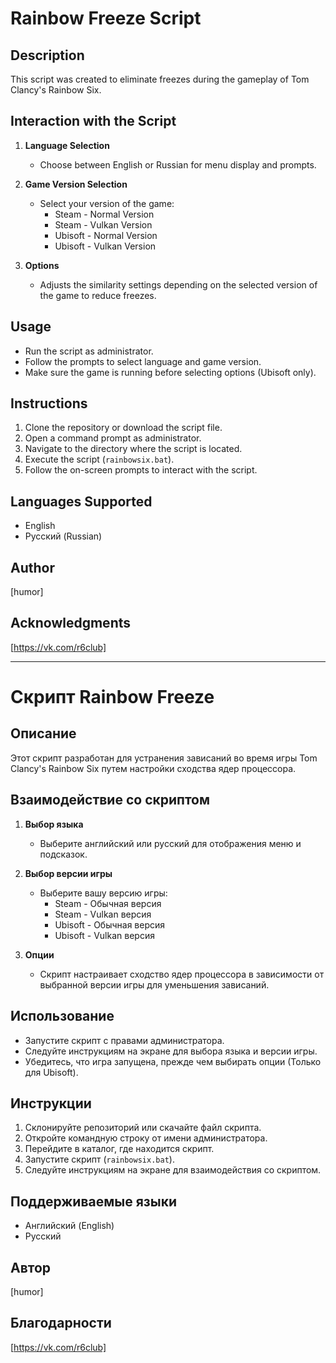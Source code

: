 # Rainbow Freeze Script

## Description
This script was created to eliminate freezes during the gameplay of Tom Clancy's Rainbow Six.

## Interaction with the Script
1. **Language Selection**
   - Choose between English or Russian for menu display and prompts.
   
2. **Game Version Selection**
   - Select your version of the game:
     - Steam - Normal Version
     - Steam - Vulkan Version
     - Ubisoft - Normal Version
     - Ubisoft - Vulkan Version

3. **Options**
   - Adjusts the similarity settings depending on the selected version of the game to reduce freezes.

## Usage
- Run the script as administrator.
- Follow the prompts to select language and game version.
- Make sure the game is running before selecting options (Ubisoft only).

## Instructions
1. Clone the repository or download the script file.
2. Open a command prompt as administrator.
3. Navigate to the directory where the script is located.
4. Execute the script (`rainbowsix.bat`).
5. Follow the on-screen prompts to interact with the script.

## Languages Supported
- English
- Русский (Russian)

## Author
[humor]

## Acknowledgments
[https://vk.com/r6club]

---

# Скрипт Rainbow Freeze

## Описание
Этот скрипт разработан для устранения зависаний во время игры Tom Clancy's Rainbow Six путем настройки сходства ядер процессора.

## Взаимодействие со скриптом
1. **Выбор языка**
   - Выберите английский или русский для отображения меню и подсказок.

2. **Выбор версии игры**
   - Выберите вашу версию игры:
     - Steam - Обычная версия
     - Steam - Vulkan версия
     - Ubisoft - Обычная версия
     - Ubisoft - Vulkan версия

3. **Опции**
   - Скрипт настраивает сходство ядер процессора в зависимости от выбранной версии игры для уменьшения зависаний.

## Использование
- Запустите скрипт с правами администратора.
- Следуйте инструкциям на экране для выбора языка и версии игры.
- Убедитесь, что игра запущена, прежде чем выбирать опции (Только для Ubisoft).

## Инструкции
1. Склонируйте репозиторий или скачайте файл скрипта.
2. Откройте командную строку от имени администратора.
3. Перейдите в каталог, где находится скрипт.
4. Запустите скрипт (`rainbowsix.bat`).
5. Следуйте инструкциям на экране для взаимодействия со скриптом.

## Поддерживаемые языки
- Английский (English)
- Русский

## Автор
[humor]

## Благодарности
[https://vk.com/r6club]

